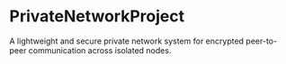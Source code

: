 # PrivateNetworkProject
A lightweight and secure private network system for encrypted peer-to-peer communication across isolated nodes.
